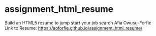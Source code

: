 # assignment_html_resume
Build an HTML5 resume to jump start your job search
Afia Owusu-Forfie
Link to Resume: https://aoforfie.github.io/assignment_html_resume/
